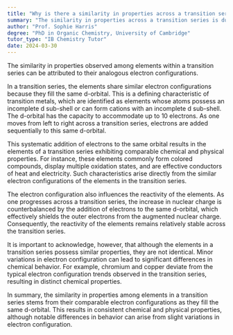```yaml
---
title: "Why is there a similarity in properties across a transition series?"
summary: "The similarity in properties across a transition series is due to the similar electron configurations of the elements involved."
author: "Prof. Sophie Harris"
degree: "PhD in Organic Chemistry, University of Cambridge"
tutor_type: "IB Chemistry Tutor"
date: 2024-03-30
---
```


The similarity in properties observed among elements within a transition series can be attributed to their analogous electron configurations.

In a transition series, the elements share similar electron configurations because they fill the same d-orbital. This is a defining characteristic of transition metals, which are identified as elements whose atoms possess an incomplete d sub-shell or can form cations with an incomplete d sub-shell. The d-orbital has the capacity to accommodate up to 10 electrons. As one moves from left to right across a transition series, electrons are added sequentially to this same d-orbital.

This systematic addition of electrons to the same orbital results in the elements of a transition series exhibiting comparable chemical and physical properties. For instance, these elements commonly form colored compounds, display multiple oxidation states, and are effective conductors of heat and electricity. Such characteristics arise directly from the similar electron configurations of the elements in the transition series.

The electron configuration also influences the reactivity of the elements. As one progresses across a transition series, the increase in nuclear charge is counterbalanced by the addition of electrons to the same d-orbital, which effectively shields the outer electrons from the augmented nuclear charge. Consequently, the reactivity of the elements remains relatively stable across the transition series.

It is important to acknowledge, however, that although the elements in a transition series possess similar properties, they are not identical. Minor variations in electron configuration can lead to significant differences in chemical behavior. For example, chromium and copper deviate from the typical electron configuration trends observed in the transition series, resulting in distinct chemical properties.

In summary, the similarity in properties among elements in a transition series stems from their comparable electron configurations as they fill the same d-orbital. This results in consistent chemical and physical properties, although notable differences in behavior can arise from slight variations in electron configuration.
    